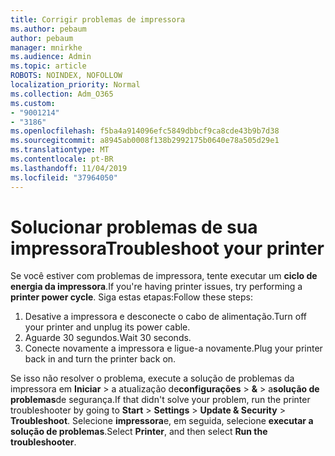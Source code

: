 ```yaml
---
title: Corrigir problemas de impressora
ms.author: pebaum
author: pebaum
manager: mnirkhe
ms.audience: Admin
ms.topic: article
ROBOTS: NOINDEX, NOFOLLOW
localization_priority: Normal
ms.collection: Adm_O365
ms.custom:
- "9001214"
- "3186"
ms.openlocfilehash: f5ba4a914096efc5849dbbcf9ca8cde43b9b7d38
ms.sourcegitcommit: a8945ab0008f138b2992175b0640e78a505d29e1
ms.translationtype: MT
ms.contentlocale: pt-BR
ms.lasthandoff: 11/04/2019
ms.locfileid: "37964050"
---
```

# <a name="troubleshoot-your-printer"></a><span data-ttu-id="94b86-102">Solucionar problemas de sua impressora</span><span class="sxs-lookup"><span data-stu-id="94b86-102">Troubleshoot your printer</span></span>

<span data-ttu-id="94b86-103">Se você estiver com problemas de impressora, tente executar um **ciclo de energia da impressora**.</span><span class="sxs-lookup"><span data-stu-id="94b86-103">If you're having printer issues, try performing a **printer power cycle**.</span></span> <span data-ttu-id="94b86-104">Siga estas etapas:</span><span class="sxs-lookup"><span data-stu-id="94b86-104">Follow these steps:</span></span>

1. <span data-ttu-id="94b86-105">Desative a impressora e desconecte o cabo de alimentação.</span><span class="sxs-lookup"><span data-stu-id="94b86-105">Turn off your printer and unplug its power cable.</span></span>
2. <span data-ttu-id="94b86-106">Aguarde 30 segundos.</span><span class="sxs-lookup"><span data-stu-id="94b86-106">Wait 30 seconds.</span></span>
3. <span data-ttu-id="94b86-107">Conecte novamente a impressora e ligue-a novamente.</span><span class="sxs-lookup"><span data-stu-id="94b86-107">Plug your printer back in and turn the printer back on.</span></span>

<span data-ttu-id="94b86-108">Se isso não resolver o problema, execute a solução de problemas da impressora em **Iniciar** > a atualização de**configurações** > **&** > a**solução de problemas**de segurança.</span><span class="sxs-lookup"><span data-stu-id="94b86-108">If that didn't solve your problem, run the printer troubleshooter by going to **Start** > **Settings** > **Update & Security** > **Troubleshoot**.</span></span> <span data-ttu-id="94b86-109">Selecione **impressora**e, em seguida, selecione **executar a solução de problemas**.</span><span class="sxs-lookup"><span data-stu-id="94b86-109">Select **Printer**, and then select **Run the troubleshooter**.</span></span>